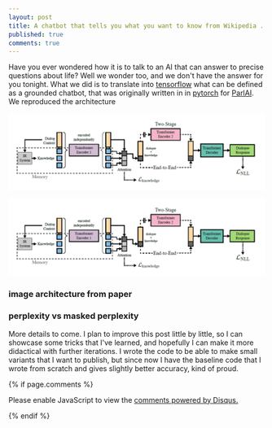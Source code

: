 ```yaml
---
layout: post
title: A chatbot that tells you what you want to know from Wikipedia .
published: true
comments: true
---
```



Have you ever wondered how it is to talk to an AI that can answer to precise 
questions about life? 
Well we wonder too, and we don't have the answer for you tonight. 
What we did is to translate into 
[tensorflow](https://github.com/LuCeHe/lucehe.github.io/blob/master/_codes_for_tutorials/2021-10-1-wow.py) 
what can be defined as a grounded chatbot, that was originally written in in 
[pytorch](https://github.com/facebookresearch/ParlAI/tree/main/projects/wizard_of_wikipedia) for 
[ParlAI](https://github.com/facebookresearch/ParlAI). We reproduced the architecture


<img src="/images/wow_architecture.png" alt="Paris" class="center">


![Jekyll Now Theme Screenshot](/images/wow_architecture.png "Jekyll Now Theme Screenshot")



### image architecture from paper

### perplexity vs masked perplexity



More details to come. I plan to improve this post little by little, so I can 
showcase some tricks that I've learned, and hopefully I can make it more
didactical with further iterations. I wrote the code to be able to make small 
variants that I want to publish, but since now I have the baseline code that I 
wrote from scratch and gives slightly better accuracy, kind of proud.




{% if page.comments %} 



<div id="disqus_thread"></div>
<script>

/**
*  RECOMMENDED CONFIGURATION VARIABLES: EDIT AND UNCOMMENT THE SECTION BELOW TO INSERT DYNAMIC VALUES FROM YOUR PLATFORM OR CMS.
*  LEARN WHY DEFINING THESE VARIABLES IS IMPORTANT: https://disqus.com/admin/universalcode/#configuration-variables*/
/*
var disqus_config = function () {
this.page.url = PAGE_URL;  // Replace PAGE_URL with your page's canonical URL variable
this.page.identifier = PAGE_IDENTIFIER; // Replace PAGE_IDENTIFIER with your page's unique identifier variable
};
*/
(function() { // DON'T EDIT BELOW THIS LINE
var d = document, s = d.createElement('script');
s.src = 'https://https-lucehe-github-io.disqus.com/embed.js';
s.setAttribute('data-timestamp', +new Date());
(d.head || d.body).appendChild(s);
})();
</script>
<noscript>Please enable JavaScript to view the <a href="https://disqus.com/?ref_noscript">comments powered by Disqus.</a></noscript>



{% endif %}
